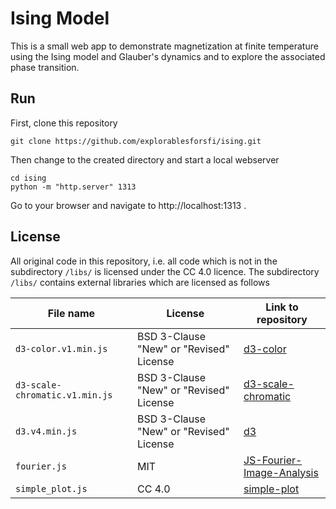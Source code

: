 # Ising Model

This is a small web app to demonstrate magnetization
at finite temperature using the Ising model and Glauber's
dynamics and to explore the associated phase transition.

## Run

First, clone this repository

    git clone https://github.com/explorablesforsfi/ising.git

Then change to the created directory and start a local webserver

    cd ising
    python -m "http.server" 1313
    
Go to your browser and navigate to http://localhost:1313 .

## License

All original code in this repository, i.e. all code which is not in the subdirectory `/libs/` is licensed under the CC 4.0 licence. The subdirectory `/libs/` contains external libraries which are licensed as follows

 
| File name                      | License                                 | Link to repository|
|--------------------------------|-----------------------------------------|-------------------|
| `d3-color.v1.min.js`           | BSD 3-Clause "New" or "Revised" License | [d3-color](https://github.com/d3/d3-color)|
| `d3-scale-chromatic.v1.min.js` | BSD 3-Clause "New" or "Revised" License | [d3-scale-chromatic](https://github.com/d3/d3-scale-chromatic)|
| `d3.v4.min.js`                 | BSD 3-Clause "New" or "Revised" License | [d3](https://github.com/d3/d3)|
| `fourier.js`                   | MIT                                     | [JS-Fourier-Image-Analysis](https://github.com/turbomaze/JS-Fourier-Image-Analysis)|
| `simple_plot.js`               | CC 4.0                                  | [simple-plot](https://github.com/benmaier/simple-plot)|
